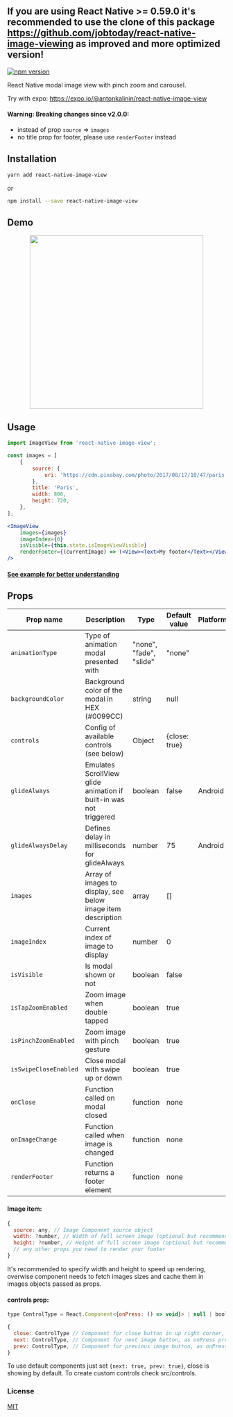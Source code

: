 ## If you are using React Native >= 0.59.0 it's recommended to use the clone of this package https://github.com/jobtoday/react-native-image-viewing as improved and more optimized version!

[![npm version](https://badge.fury.io/js/react-native-image-view.svg)](https://badge.fury.io/js/react-native-image-view)

React Native modal image view with pinch zoom and carousel.

Try with expo: https://expo.io/@antonkalinin/react-native-image-view

#### Warning: Breaking changes since v2.0.0:

- instead of prop `source` => `images`
- no title prop for footer, please use `renderFooter` instead

## Installation

```bash
yarn add react-native-image-view
```

or

```bash
npm install --save react-native-image-view
```

## Demo

<p align="center">
  <img src="https://raw.githubusercontent.com/antonKalinin/react-native-image-view/master/static/demoV2.gif" height="400" />
</p>

## Usage
```jsx
import ImageView from 'react-native-image-view';

const images = [
    {
        source: {
            uri: 'https://cdn.pixabay.com/photo/2017/08/17/10/47/paris-2650808_960_720.jpg',
        },
        title: 'Paris',
        width: 806,
        height: 720,
    },
];

<ImageView
    images={images}
    imageIndex={0}
    isVisible={this.state.isImageViewVisible}
    renderFooter={(currentImage) => (<View><Text>My footer</Text></View>)}
/>
```

#### [See example for better understanding](https://github.com/antonKalinin/react-native-image-view/blob/master/example/App.js)

## Props

Prop name           | Description   | Type      | Default value | Platform |
--------------------|---------------|-----------|---------------|----------|
`animationType` | Type of animation modal presented with | "none", "fade", "slide" | "none" |
`backgroundColor` | Background color of the modal in HEX (#0099CC) | string | null |
`controls` | Config of available controls (see below) | Object | {close: true} |
`glideAlways`  | Emulates ScrollView glide animation if built-in was not triggered  | boolean | false | Android
`glideAlwaysDelay`  | Defines delay in milliseconds for glideAlways  | number | 75 | Android
`images` | Array of images to display, see below image item description | array | [] |
`imageIndex` | Current index of image to display | number | 0 |
`isVisible` | Is modal shown or not | boolean | false |
`isTapZoomEnabled` | Zoom image when double tapped | boolean | true |
`isPinchZoomEnabled` | Zoom image with pinch gesture | boolean | true |
`isSwipeCloseEnabled` | Close modal with swipe up or down | boolean | true |
`onClose` | Function called on modal closed | function | none |
`onImageChange` | Function called when image is changed | function | none |
`renderFooter` | Function returns a footer element | function | none |

#### Image item:

```js
{
  source: any, // Image Component source object
  width: ?number, // Width of full screen image (optional but recommended)
  height: ?number, // Height of full screen image (optional but recommended)
  // any other props you need to render your footer
}
```

It's recommended to specify width and height to speed up rendering, overwise component needs to fetch images sizes and cache them in images objects passed as props.

#### controls prop:

```js
type ControlType = React.Component<{onPress: () => void}> | null | boolean,

{
  close: ControlType // Component for close button in up right corner, as onPress prop accepts function to close modal
  next: ControlType, // Component for next image button, as onPress prop accepts function to scroll to next image
  prev: ControlType, // Component for previous image button, as onPress prop accepts function to scroll to previous image
}
```

To use default components just set `{next: true, prev: true}`, close is showing by default. To create custom controls check src/controls.

### License
  [MIT](LICENSE)

